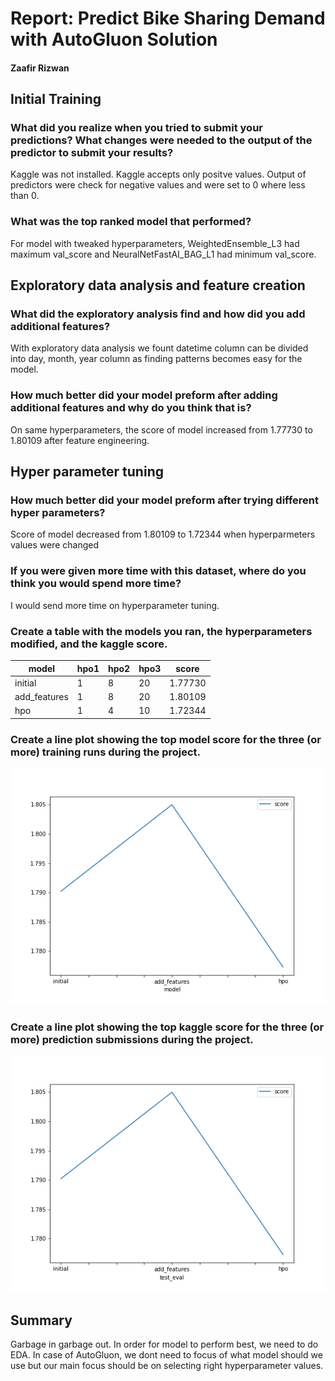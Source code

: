 # Report: Predict Bike Sharing Demand with AutoGluon Solution
#### Zaafir Rizwan

## Initial Training
### What did you realize when you tried to submit your predictions? What changes were needed to the output of the predictor to submit your results?
Kaggle was not installed. Kaggle accepts only positve values. Output of predictors were check for negative values and were set to 0 where less than 0.

### What was the top ranked model that performed?
For model with tweaked hyperparameters, WeightedEnsemble_L3 had maximum val_score and NeuralNetFastAI_BAG_L1 had minimum val_score.

## Exploratory data analysis and feature creation
### What did the exploratory analysis find and how did you add additional features?
With exploratory data analysis we fount datetime column can be divided into day, month, year column as finding patterns becomes easy for the model.

### How much better did your model preform after adding additional features and why do you think that is?
On same hyperparameters, the score of model increased from 1.77730 to 1.80109 after feature engineering.

## Hyper parameter tuning
### How much better did your model preform after trying different hyper parameters?
Score of model decreased from 1.80109 to 1.72344 when hyperparmeters values were changed

### If you were given more time with this dataset, where do you think you would spend more time?
I would send more time on hyperparameter tuning.

### Create a table with the models you ran, the hyperparameters modified, and the kaggle score.
|model|hpo1|hpo2|hpo3|score|
|--|--|--|--|--|
|initial|1|8|20|1.77730|
|add_features|1|8|20|1.80109|
|hpo|1|4|10|1.72344|

### Create a line plot showing the top model score for the three (or more) training runs during the project.

![model_train_score.png](img/model_train_score.png)

### Create a line plot showing the top kaggle score for the three (or more) prediction submissions during the project.

![model_test_score.png](img/model_test_score.png)

## Summary
Garbage in garbage out. In order for model to perform best, we need to do EDA. In case of AutoGluon, we dont need to focus of what model should we use but our main focus should be on selecting right hyperparameter values.

